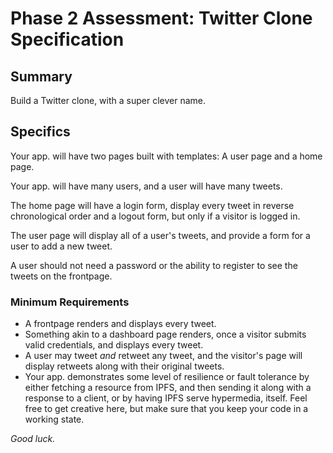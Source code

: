 # Phase 2 Assessment: Twitter Clone Specification

## Summary

Build a Twitter clone, with a super clever name.

## Specifics

Your app. will have two pages built with templates: A user page and a home page.

Your app. will have many users, and a user will have many tweets.

The home page will have a login form, display every tweet in reverse chronological order and a logout form, but only if a visitor is logged in.

The user page will display all of a user's tweets, and provide a form for a user to add a new tweet.

A user should not need a password or the ability to register to see the tweets on the frontpage.

### Minimum Requirements

- A frontpage renders and displays every tweet.
- Something akin to a dashboard page renders, once a visitor submits valid credentials, and displays every tweet.
- A user may tweet _and_ retweet any tweet, and the visitor's page will display retweets along with their original tweets.
- Your app. demonstrates some level of resilience or fault tolerance by either fetching a resource from IPFS, and then sending it along with a response to a client, or by having IPFS serve hypermedia, itself. Feel free to get creative here, but make sure that you keep your code in a working state.

*Good luck.*
